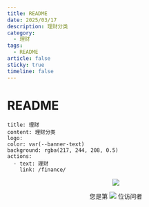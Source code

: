 ```yaml
---
title: README
date: 2025/03/17
description: 理财分类
category:
  - 理财
tags:
  - README
article: false
sticky: true
timeline: false
---
```

# README

```component VPBanner
title: 理财
content: 理财分类
logo: 
color: var(--banner-text)
background: rgba(217, 244, 208, 0.5)
actions:
  - text: 理财
    link: /finance/
```

<p align="center"> 
  <img src="https://cdn.jsdelivr.net/gh/jiange1236/jiange1236@main/github-metrics.svg" /> 
</p>
<p align="center"> 
  您是第  <img src="https://profile-counter.glitch.me/jiange1236/count.svg" />  位访问者
</p>

<Share colorful />